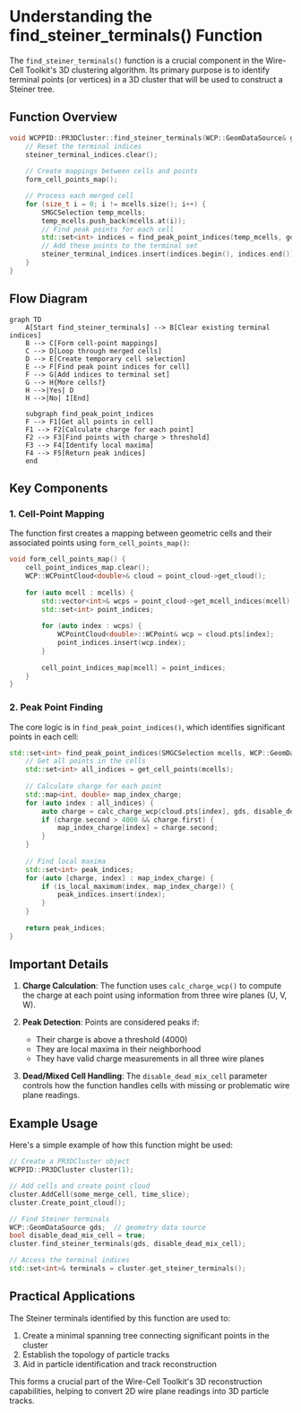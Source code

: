 # Understanding the find_steiner_terminals() Function

The `find_steiner_terminals()` function is a crucial component in the Wire-Cell Toolkit's 3D clustering algorithm. Its primary purpose is to identify terminal points (or vertices) in a 3D cluster that will be used to construct a Steiner tree.

## Function Overview

```cpp
void WCPPID::PR3DCluster::find_steiner_terminals(WCP::GeomDataSource& gds, bool disable_dead_mix_cell) {
    // Reset the terminal indices
    steiner_terminal_indices.clear();
    
    // Create mappings between cells and points
    form_cell_points_map();

    // Process each merged cell
    for (size_t i = 0; i != mcells.size(); i++) {
        SMGCSelection temp_mcells;
        temp_mcells.push_back(mcells.at(i));
        // Find peak points for each cell
        std::set<int> indices = find_peak_point_indices(temp_mcells, gds, disable_dead_mix_cell);
        // Add these points to the terminal set
        steiner_terminal_indices.insert(indices.begin(), indices.end());
    }
}
```

## Flow Diagram

```mermaid
graph TD
    A[Start find_steiner_terminals] --> B[Clear existing terminal indices]
    B --> C[Form cell-point mappings]
    C --> D[Loop through merged cells]
    D --> E[Create temporary cell selection]
    E --> F[Find peak point indices for cell]
    F --> G[Add indices to terminal set]
    G --> H{More cells?}
    H -->|Yes| D
    H -->|No| I[End]
    
    subgraph find_peak_point_indices
    F --> F1[Get all points in cell]
    F1 --> F2[Calculate charge for each point]
    F2 --> F3[Find points with charge > threshold]
    F3 --> F4[Identify local maxima]
    F4 --> F5[Return peak indices]
    end
```

## Key Components

### 1. Cell-Point Mapping
The function first creates a mapping between geometric cells and their associated points using `form_cell_points_map()`:

```cpp
void form_cell_points_map() {
    cell_point_indices_map.clear();
    WCP::WCPointCloud<double>& cloud = point_cloud->get_cloud();
    
    for (auto mcell : mcells) {
        std::vector<int>& wcps = point_cloud->get_mcell_indices(mcell);
        std::set<int> point_indices;
        
        for (auto index : wcps) {
            WCPointCloud<double>::WCPoint& wcp = cloud.pts[index];
            point_indices.insert(wcp.index);
        }
        
        cell_point_indices_map[mcell] = point_indices;
    }
}
```

### 2. Peak Point Finding
The core logic is in `find_peak_point_indices()`, which identifies significant points in each cell:

```cpp
std::set<int> find_peak_point_indices(SMGCSelection mcells, WCP::GeomDataSource& gds, bool disable_dead_mix_cell) {
    // Get all points in the cells
    std::set<int> all_indices = get_cell_points(mcells);
    
    // Calculate charge for each point
    std::map<int, double> map_index_charge;
    for (auto index : all_indices) {
        auto charge = calc_charge_wcp(cloud.pts[index], gds, disable_dead_mix_cell);
        if (charge.second > 4000 && charge.first) {
            map_index_charge[index] = charge.second;
        }
    }
    
    // Find local maxima
    std::set<int> peak_indices;
    for (auto [charge, index] : map_index_charge) {
        if (is_local_maximum(index, map_index_charge)) {
            peak_indices.insert(index);
        }
    }
    
    return peak_indices;
}
```

## Important Details

1. **Charge Calculation**: The function uses `calc_charge_wcp()` to compute the charge at each point using information from three wire planes (U, V, W).

2. **Peak Detection**: Points are considered peaks if:
   - Their charge is above a threshold (4000)
   - They are local maxima in their neighborhood
   - They have valid charge measurements in all three wire planes

3. **Dead/Mixed Cell Handling**: The `disable_dead_mix_cell` parameter controls how the function handles cells with missing or problematic wire plane readings.

## Example Usage

Here's a simple example of how this function might be used:

```cpp
// Create a PR3DCluster object
WCPPID::PR3DCluster cluster(1);

// Add cells and create point cloud
cluster.AddCell(some_merge_cell, time_slice);
cluster.Create_point_cloud();

// Find Steiner terminals
WCP::GeomDataSource gds;  // geometry data source
bool disable_dead_mix_cell = true;
cluster.find_steiner_terminals(gds, disable_dead_mix_cell);

// Access the terminal indices
std::set<int>& terminals = cluster.get_steiner_terminals();
```

## Practical Applications

The Steiner terminals identified by this function are used to:
1. Create a minimal spanning tree connecting significant points in the cluster
2. Establish the topology of particle tracks
3. Aid in particle identification and track reconstruction

This forms a crucial part of the Wire-Cell Toolkit's 3D reconstruction capabilities, helping to convert 2D wire plane readings into 3D particle tracks.